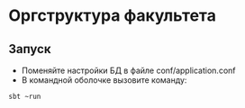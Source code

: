 # Оргструктура факультета

## Запуск

* Поменяйте настройки БД в файле conf/application.conf
* В командной оболочке вызовите команду: 
```
sbt ~run
```